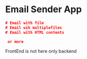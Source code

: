 # Email Sender App

```json
# Email with file 
# Email wih multiplefiles
# Email with HTML contents

 or more
```

FrontEnd is not here only backend 
